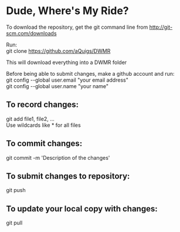 Dude, Where's My Ride?
======================

To download the repository, get the git command line from
http://git-scm.com/downloads

Run:
<br />
git clone https://github.com/aQuigs/DWMR

This will download everything into a DWMR folder

Before being able to submit changes, make a github account and run:
<br />
git config --global user.email "your email address"
<br />
git config --global user.name "your name"

To record changes:
------------------
git add file1, file2, ...
<br />
Use wildcards like * for all files

To commit changes:
------------------
git commit -m 'Description of the changes' 

To submit changes to repository:
--------------------------------
git push

To update your local copy with changes:
--------------------------------------
git pull

